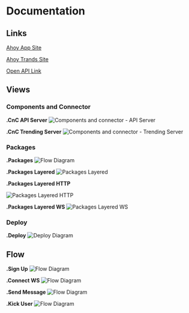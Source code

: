# Documentation

## Links

[Ahoy App Site](https://ahoy-app.herokuapp.com/)

[Ahoy Trands Site](https://ahoy-trends.herokuapp.com/metrics?token=)

[Open API Link](https://editor.swagger.io/?url=https://raw.githubusercontent.com/ahoy-app/documentation/master/openapi.yaml)

## Views

### Components and Connector

**.CnC API Server**
![Components and connector - API Server](http://www.plantuml.com/plantuml/proxy?cache=no&src=https://raw.githubusercontent.com/ahoy-app/documentation/master/diagrams/components.pu)

**.CnC Trending Server**
![Components and connector - Trending Server](http://www.plantuml.com/plantuml/proxy?cache=no&src=https://raw.githubusercontent.com/ahoy-app/documentation/master/diagrams/components-metrics.pu)

### Packages

**.Packages**
![Flow Diagram](http://www.plantuml.com/plantuml/proxy?cache=no&src=https://raw.githubusercontent.com/ahoy-app/documentation/master/diagrams/packages.pu)

**.Packages Layered**
![Packages Layered](http://www.plantuml.com/plantuml/proxy?cache=no&src=https://raw.githubusercontent.com/ahoy-app/documentation/master/diagrams/packages_layered.pu)

**.Packages Layered HTTP**

![Packages Layered HTTP](http://www.plantuml.com/plantuml/proxy?cache=no&src=https://raw.githubusercontent.com/ahoy-app/documentation/master/diagrams/packages_http.pu)

**.Packages Layered WS**
![Packages Layered WS](http://www.plantuml.com/plantuml/proxy?cache=no&src=https://raw.githubusercontent.com/ahoy-app/documentation/master/diagrams/packages_ws.pu)

### Deploy

**.Deploy**
![Deploy Diagram](http://www.plantuml.com/plantuml/proxy?cache=no&src=https://raw.githubusercontent.com/ahoy-app/documentation/master/diagrams/distribution.pu)

## Flow

**.Sign Up**
![Flow Diagram](http://www.plantuml.com/plantuml/proxy?cache=no&src=https://raw.githubusercontent.com/ahoy-app/documentation/master/diagrams/sign_up.pu)

**.Connect WS**
![Flow Diagram](http://www.plantuml.com/plantuml/proxy?cache=no&src=https://raw.githubusercontent.com/ahoy-app/documentation/master/diagrams/connect_ws.pu)

**.Send Message**
![Flow Diagram](http://www.plantuml.com/plantuml/proxy?cache=no&src=https://raw.githubusercontent.com/ahoy-app/documentation/master/diagrams/send_msg.pu)

**.Kick User**
![Flow Diagram](http://www.plantuml.com/plantuml/proxy?cache=no&src=https://raw.githubusercontent.com/ahoy-app/documentation/master/diagrams/kick_user.pu)

